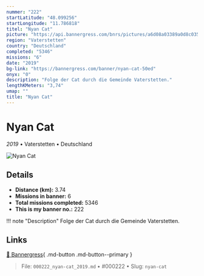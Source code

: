 ```yaml
---
nummer: "222"
startLatitude: "48.099256"
startLongitude: "11.786818"
titel: "Nyan Cat"
picture: "https://api.bannergress.com/bnrs/pictures/a6d08a03389a0d8c035bf2eb31b2a08e"
region: "Vaterstetten"
country: "Deutschland"
completed: "5346"
missions: "6"
date: "2019"
bg-link: "https://bannergress.com/banner/nyan-cat-50ed"
onyx: "0"
description: "Folge der Cat durch die Gemeinde Vaterstetten."
lengthKMeters: "3,74"
umap: ""
title: "Nyan Cat"
---
```

# Nyan Cat

*2019* • Vaterstetten • Deutschland

![Nyan Cat](https://api.bannergress.com/bnrs/pictures/a6d08a03389a0d8c035bf2eb31b2a08e)

## Details
- **Distance (km):** 3.74
- **Missions in banner:** 6
- **Total missions completed:** 5346
- **This is my banner no.:** 222


!!! note "Description"
    Folge der Cat durch die Gemeinde Vaterstetten.



## Links
[🔗 Bannergress](https://bannergress.com/banner/nyan-cat-50ed){ .md-button .md-button--primary }



> File: `000222_nyan-cat_2019.md` • #000222 • Slug: `nyan-cat`

